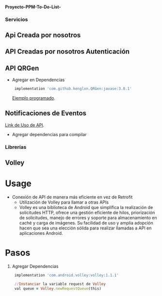 #### Proyecto-PPM-To-Do-List-

### **Servicios** 

## Api Creada por nosotros
API Creadas por nosotros Autenticación
 - 

## API QRGen
- Agregar en Dependencias 
    ```ruby
     implementation 'com.github.kenglxn.QRGen:javase:3.0.1'
     ```

     [Ejemplo programado](https://github.com/kenglxn/QRGen#usage).


## Notificaciones de Eventos
[Link de Uso de API](https://developers.google.com/calendar?hl=es-419).

- Agregar dependencias para compilar 
    

     


### **Librerías**


## Volley
 # Usage
- Conexión de API de manera más eficiente en vez de Retrofit
    - Utilización de Volley para llamar a otras APIs
    -  Volley es una biblioteca de Android que simplifica la realización de solicitudes HTTP, ofrece una gestión eficiente de hilos,        priorización de solicitudes, manejo de errores y soporte para almacenamiento en caché y carga de imágenes. Su facilidad de uso y amplia adopción hacen que sea una elección sólida para realizar llamadas a API en aplicaciones Android.

# Pasos 

1. Agregar Dependencias
    ```ruby
     implementation 'com.android.volley:volley:1.1.1'

     //Instanciar la variable request de Volley
     val queue = Volley.newRequestQueue(this)
     ```

